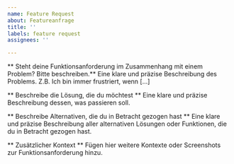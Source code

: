 ```yaml
---
name: Feature Request
about: Featureanfrage
title: ''
labels: feature request
assignees: ''

---
```


** Steht deine Funktionsanforderung im Zusammenhang mit einem Problem? Bitte beschreiben.**
Eine klare und präzise Beschreibung des Problems. Z.B. Ich bin immer frustriert, wenn [...]

** Beschreibe die Lösung, die du möchtest **
Eine klare und präzise Beschreibung dessen, was passieren soll.

** Beschreibe Alternativen, die du in Betracht gezogen hast **
Eine klare und präzise Beschreibung aller alternativen Lösungen oder Funktionen, die du in Betracht gezogen hast.

** Zusätzlicher Kontext **
Fügen hier weitere Kontexte oder Screenshots zur Funktionsanforderung hinzu.
